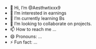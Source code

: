 - 👋 Hi, I’m @Aesthwtixxx9
- 👀 I’m interested in earnings 
- 🌱 I’m currently learning Bs
- 💞️ I’m looking to collaborate on projects.
- 📫 How to reach me ...
- 😄 Pronouns: ...
- ⚡ Fun fact: ...

<!---
Aesthwtixxx9/Aesthwtixxx9 is a ✨ special ✨ repository because its `README.md` (this file) appears on your GitHub profile.
You can click the Preview link to take a look at your changes.
--->

